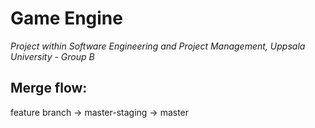 # Game Engine
_Project within Software Engineering and Project Management, Uppsala University - Group B_

## Merge flow:
feature branch -> master-staging -> master
